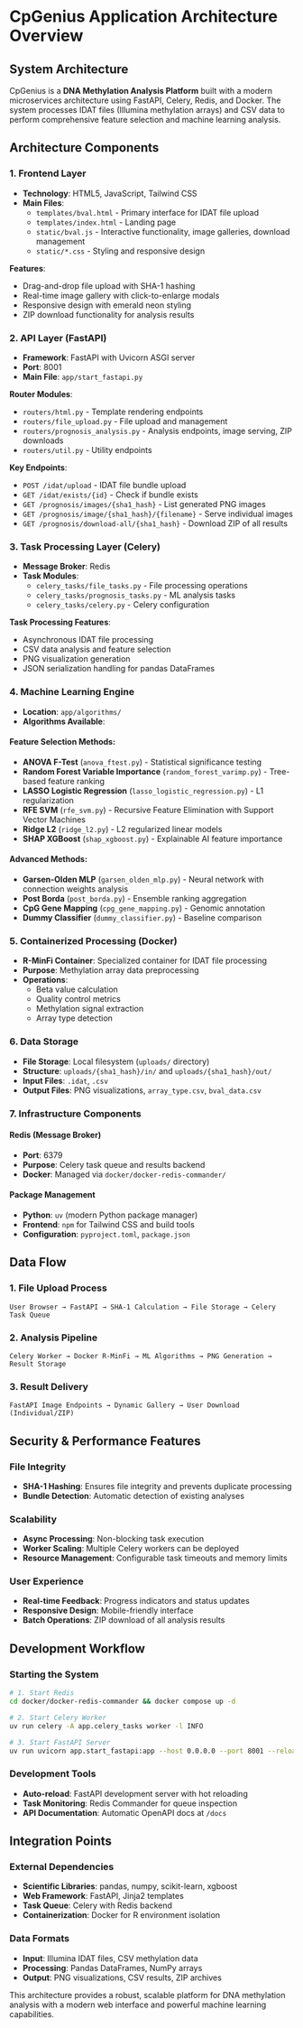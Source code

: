 # CpGenius Application Architecture Overview

## System Architecture

CpGenius is a **DNA Methylation Analysis Platform** built with a modern microservices architecture using FastAPI, Celery, Redis, and Docker. The system processes IDAT files (Illumina methylation arrays) and CSV data to perform comprehensive feature selection and machine learning analysis.

## Architecture Components

### 1. Frontend Layer

- **Technology**: HTML5, JavaScript, Tailwind CSS
- **Main Files**:
  - `templates/bval.html` - Primary interface for IDAT file upload
  - `templates/index.html` - Landing page
  - `static/bval.js` - Interactive functionality, image galleries, download management
  - `static/*.css` - Styling and responsive design

**Features**:

- Drag-and-drop file upload with SHA-1 hashing
- Real-time image gallery with click-to-enlarge modals
- Responsive design with emerald neon styling
- ZIP download functionality for analysis results

### 2. API Layer (FastAPI)

- **Framework**: FastAPI with Uvicorn ASGI server
- **Port**: 8001
- **Main File**: `app/start_fastapi.py`

**Router Modules**:

- `routers/html.py` - Template rendering endpoints
- `routers/file_upload.py` - File upload and management
- `routers/prognosis_analysis.py` - Analysis endpoints, image serving, ZIP downloads
- `routers/util.py` - Utility endpoints

**Key Endpoints**:

- `POST /idat/upload` - IDAT file bundle upload
- `GET /idat/exists/{id}` - Check if bundle exists
- `GET /prognosis/images/{sha1_hash}` - List generated PNG images
- `GET /prognosis/image/{sha1_hash}/{filename}` - Serve individual images
- `GET /prognosis/download-all/{sha1_hash}` - Download ZIP of all results

### 3. Task Processing Layer (Celery)

- **Message Broker**: Redis
- **Task Modules**:
  - `celery_tasks/file_tasks.py` - File processing operations
  - `celery_tasks/prognosis_tasks.py` - ML analysis tasks
  - `celery_tasks/celery.py` - Celery configuration

**Task Processing Features**:

- Asynchronous IDAT file processing
- CSV data analysis and feature selection
- PNG visualization generation
- JSON serialization handling for pandas DataFrames

### 4. Machine Learning Engine

- **Location**: `app/algorithms/`
- **Algorithms Available**:

#### Feature Selection Methods:

- **ANOVA F-Test** (`anova_ftest.py`) - Statistical significance testing
- **Random Forest Variable Importance** (`random_forest_varimp.py`) - Tree-based feature ranking
- **LASSO Logistic Regression** (`lasso_logistic_regression.py`) - L1 regularization
- **RFE SVM** (`rfe_svm.py`) - Recursive Feature Elimination with Support Vector Machines
- **Ridge L2** (`ridge_l2.py`) - L2 regularized linear models
- **SHAP XGBoost** (`shap_xgboost.py`) - Explainable AI feature importance

#### Advanced Methods:

- **Garsen-Olden MLP** (`garsen_olden_mlp.py`) - Neural network with connection weights analysis
- **Post Borda** (`post_borda.py`) - Ensemble ranking aggregation
- **CpG Gene Mapping** (`cpg_gene_mapping.py`) - Genomic annotation
- **Dummy Classifier** (`dummy_classifier.py`) - Baseline comparison

### 5. Containerized Processing (Docker)

- **R-MinFi Container**: Specialized container for IDAT file processing
- **Purpose**: Methylation array data preprocessing
- **Operations**:
  - Beta value calculation
  - Quality control metrics
  - Methylation signal extraction
  - Array type detection

### 6. Data Storage

- **File Storage**: Local filesystem (`uploads/` directory)
- **Structure**: `uploads/{sha1_hash}/in/` and `uploads/{sha1_hash}/out/`
- **Input Files**: `.idat`, `.csv`
- **Output Files**: PNG visualizations, `array_type.csv`, `bval_data.csv`

### 7. Infrastructure Components

#### Redis (Message Broker)

- **Port**: 6379
- **Purpose**: Celery task queue and results backend
- **Docker**: Managed via `docker/docker-redis-commander/`

#### Package Management

- **Python**: `uv` (modern Python package manager)
- **Frontend**: `npm` for Tailwind CSS and build tools
- **Configuration**: `pyproject.toml`, `package.json`

## Data Flow

### 1. File Upload Process

```
User Browser → FastAPI → SHA-1 Calculation → File Storage → Celery Task Queue
```

### 2. Analysis Pipeline

```
Celery Worker → Docker R-MinFi → ML Algorithms → PNG Generation → Result Storage
```

### 3. Result Delivery

```
FastAPI Image Endpoints → Dynamic Gallery → User Download (Individual/ZIP)
```

## Security & Performance Features

### File Integrity

- **SHA-1 Hashing**: Ensures file integrity and prevents duplicate processing
- **Bundle Detection**: Automatic detection of existing analyses

### Scalability

- **Async Processing**: Non-blocking task execution
- **Worker Scaling**: Multiple Celery workers can be deployed
- **Resource Management**: Configurable task timeouts and memory limits

### User Experience

- **Real-time Feedback**: Progress indicators and status updates
- **Responsive Design**: Mobile-friendly interface
- **Batch Operations**: ZIP download of all analysis results

## Development Workflow

### Starting the System

```bash
# 1. Start Redis
cd docker/docker-redis-commander && docker compose up -d

# 2. Start Celery Worker
uv run celery -A app.celery_tasks worker -l INFO

# 3. Start FastAPI Server
uv run uvicorn app.start_fastapi:app --host 0.0.0.0 --port 8001 --reload
```

### Development Tools

- **Auto-reload**: FastAPI development server with hot reloading
- **Task Monitoring**: Redis Commander for queue inspection
- **API Documentation**: Automatic OpenAPI docs at `/docs`

## Integration Points

### External Dependencies

- **Scientific Libraries**: pandas, numpy, scikit-learn, xgboost
- **Web Framework**: FastAPI, Jinja2 templates
- **Task Queue**: Celery with Redis backend
- **Containerization**: Docker for R environment isolation

### Data Formats

- **Input**: Illumina IDAT files, CSV methylation data
- **Processing**: Pandas DataFrames, NumPy arrays
- **Output**: PNG visualizations, CSV results, ZIP archives

This architecture provides a robust, scalable platform for DNA methylation analysis with a modern web interface and powerful machine learning capabilities.
